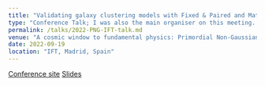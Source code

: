 ```yaml
---
title: "Validating galaxy clustering models with Fixed & Paired and Matched-ICs simulations: application to Primordial Non-Gaussianities"
type: "Conference Talk; I was also the main organiser on this meeting. "
permalink: /talks/2022-PNG-IFT-talk.md
venue: "A cosmic window to fundamental physics: Primordial Non-Gaussianities and beyond"
date: 2022-09-19
location: "IFT, Madrid, Spain"
---
```


[Conference site](https://workshops.ift.uam-csic.es/PNG2022)
[Slides](https://workshops.ift.uam-csic.es/files/272/Avila.pdf)
